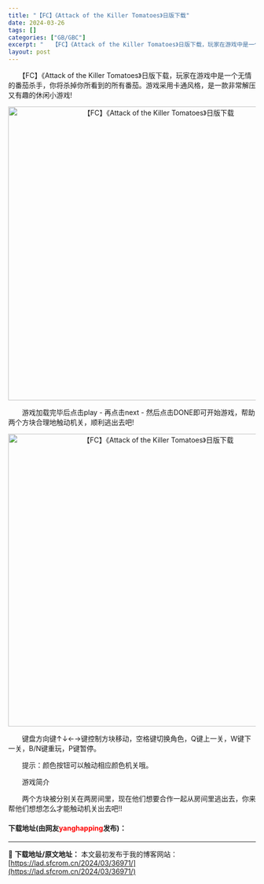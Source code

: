 ```yaml
---
title: "【FC】《Attack of the Killer Tomatoes》日版下载"
date: 2024-03-26
tags: []
categories: ["GB/GBC"]
excerpt: "　　【FC】《Attack of the Killer Tomatoes》日版下载，玩家在游戏中是一个无情的番茄杀手，你将杀掉你所看到的所有番茄。游戏采用卡通风格，是一款非常解压又有趣的休闲小游戏! 　　游戏加载完毕后点击play - 再点击next - 然后点击DONE即可开始游戏，帮助两个方块合&hellip;"
layout: post
---
```


 <p>　　【FC】《Attack of the Killer Tomatoes》日版下载，玩家在游戏中是一个无情的番茄杀手，你将杀掉你所看到的所有番茄。游戏采用卡通风格，是一款非常解压又有趣的休闲小游戏!</p> <p align="center"><img align="" border="0" src="https://lad.sfcrom.cn/wp-content/uploads/2024/03/20240326_66027ea52fc51.png" width="597" alt="【FC】《Attack of the Killer Tomatoes》日版下载" /></p> <p>　　游戏加载完毕后点击play - 再点击next - 然后点击DONE即可开始游戏，帮助两个方块合理地触动机关，顺利逃出去吧!</p> <p align="center"><img align="" border="0" src="https://lad.sfcrom.cn/wp-content/uploads/2024/03/20240326_66027ea5daebd.png" width="595" alt="【FC】《Attack of the Killer Tomatoes》日版下载" /></p> <p>　　键盘方向键&uarr;&darr;&larr;&rarr;键控制方块移动，空格键切换角色，Q键上一关，W键下一关，B/N键重玩，P键暂停。</p> <p>　　提示：颜色按钮可以触动相应颜色机关哦。</p> <p>　　游戏简介</p> <p>　　两个方块被分别关在两房间里，现在他们想要合作一起从房间里逃出去，你来帮他们想想怎么才能触动机关出去吧!!</p> <p><h4>下载地址(由网友<font color="red">yanghapping</font>发布)：</h4></p> 

---
📖 **下载地址/原文地址：** 本文最初发布于我的博客网站：[https://lad.sfcrom.cn/2024/03/36971/](https://lad.sfcrom.cn/2024/03/36971/)
